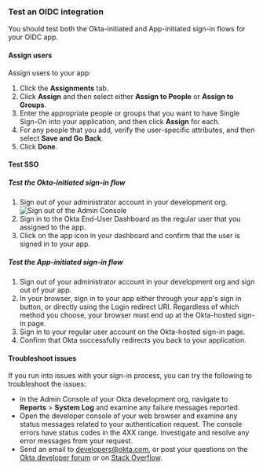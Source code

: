 ### Test an OIDC integration

You should test both the Okta-initiated and App-initiated sign-in flows for your OIDC app.

#### Assign users

Assign users to your app:

1. Click the **Assignments** tab.
1. Click **Assign** and then select either **Assign to People** or **Assign to Groups**.
1. Enter the appropriate people or groups that you want to have Single Sign-On into your application, and then click **Assign** for each.
1. For any people that you add, verify the user-specific attributes, and then select **Save and Go Back**.
1. Click **Done**.

#### Test SSO

##### Test the Okta-initiated sign-in flow

1. Sign out of your administrator account in your development org.
  ![Sign out of the Admin Console](/img/oin/sso_user-sign-out.png "Sign out of the Admin Console")
1. Sign in to the Okta End-User Dashboard as the regular user that you assigned to the app.
1. Click on the app icon in your dashboard and confirm that the user is signed in to your app.

##### Test the App-initiated sign-in flow

1. Sign out of your administrator account in your development org and sign out of your app.
1. In your browser, sign in to your app either through your app's sign in button, or directly using the Login redirect URI. Regardless of which method you choose, your browser must end up at the Okta-hosted sign-in page.
1. Sign in to your regular user account on the Okta-hosted sign-in page.
1. Confirm that Okta successfully redirects you back to your application.

#### Troubleshoot issues

If you run into issues with your sign-in process, you can try the following to troubleshoot the issues:

* In the Admin Console of your Okta development org, navigate to **Reports** > **System Log** and examine any failure messages reported.
* Open the developer console of your web browser and examine any status messages related to your authentication request. The console errors have status codes in the 4XX range. Investigate and resolve any error messages from your request.
* Send an email to <developers@okta.com>, or post your questions on the [Okta developer forum](https://devforum.okta.com/search?q=oidc) or on [Stack Overflow](https://stackoverflow.com/search?q=oidc+okta).
